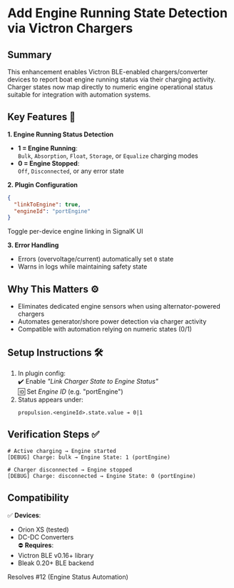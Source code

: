 # Add Engine Running State Detection via Victron Chargers

## Summary  
This enhancement enables Victron BLE-enabled chargers/converter devices to report boat engine running status via their charging activity. Charger states now map directly to numeric engine operational status suitable for integration with automation systems.

## Key Features 🔄
**1. Engine Running Status Detection**  
- **1 = Engine Running**:  
  `Bulk`, `Absorption`, `Float`, `Storage`, or `Equalize` charging modes  
- **0 = Engine Stopped**:  
  `Off`, `Disconnected`, or any error state  

**2. Plugin Configuration**  
```json
{
  "linkToEngine": true,
  "engineId": "portEngine" 
}
```
Toggle per-device engine linking in SignalK UI

**3. Error Handling**  
- Errors (overvoltage/current) automatically set `0` state  
- Warns in logs while maintaining safety state  

## Why This Matters ⚙️  
- Eliminates dedicated engine sensors when using alternator-powered chargers  
- Automates generator/shore power detection via charger activity  
- Compatible with automation relying on numeric states (0/1)

## Setup Instructions 🛠️  
1. In plugin config:  
   ✔️ Enable *"Link Charger State to Engine Status"*  
   🆔 Set *Engine ID* (e.g. "portEngine")  
2. Status appears under:  
   ```text
   propulsion.<engineId>.state.value ➔ 0|1
   ```

## Verification Steps ✅  
```logs
# Active charging → Engine started 
[DEBUG] Charge: bulk → Engine State: 1 (portEngine)

# Charger disconnected → Engine stopped  
[DEBUG] Charge: disconnected → Engine State: 0 (portEngine)
```

## Compatibility  
✅ **Devices**:  
   - Orion XS (tested)  
   - DC-DC Converters  
⛔ **Requires**:  
   - Victron BLE v0.16+ library  
   - Bleak 0.20+ BLE backend  

Resolves #12 (Engine Status Automation)

